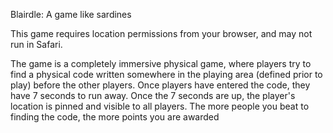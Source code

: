 Blairdle: A game like sardines

This game requires location permissions from your browser, and may not run in Safari.

The game is a completely immersive physical game, where players try to find a physical code written somewhere in the playing area (defined
prior to play) before the other players. Once players have entered the code, they have 7 seconds to run away. Once the 7 seconds are up,
the player's location is pinned and visible to all players. The more people you beat to finding the code, the more points you are awarded

